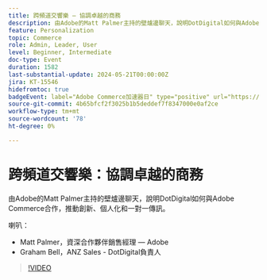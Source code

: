 ```yaml
---
title: 跨頻道交響樂 — 協調卓越的商務
description: 由Adobe的Matt Palmer主持的壁爐邊聊天，說明DotDigital如何與Adobe Commerce合作，推動創新、個人化和一對一傳訊。
feature: Personalization
topic: Commerce
role: Admin, Leader, User
level: Beginner, Intermediate
doc-type: Event
duration: 1582
last-substantial-update: 2024-05-21T00:00:00Z
jira: KT-15546
hidefromtoc: true
badgeEvent: label="Adobe Commerce加速器日" type="positive" url="https://experienceleague.adobe.com/en/docs/events/apac-commerce-recordings/2024/accelerator-day/overview.html"
source-git-commit: 4b65bfcf2f3025b1b5deddef7f8347000e0af2ce
workflow-type: tm+mt
source-wordcount: '78'
ht-degree: 0%

---
```



# 跨頻道交響樂：協調卓越的商務

由Adobe的Matt Palmer主持的壁爐邊聊天，說明DotDigital如何與Adobe Commerce合作，推動創新、個人化和一對一傳訊。

喇叭：

+ Matt Palmer，資深合作夥伴銷售經理 — Adobe
+ Graham Bell，ANZ Sales - DotDigital負責人

>[!VIDEO](https://video.tv.adobe.com/v/3429273/?learn=on)
